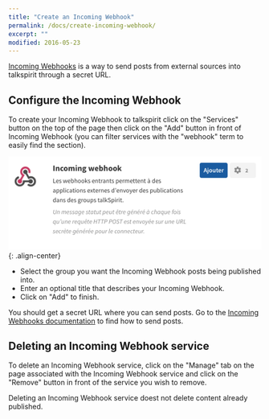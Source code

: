 ```yaml
---
title: "Create an Incoming Webhook"
permalink: /docs/create-incoming-webhook/
excerpt: ""
modified: 2016-05-23
---
```


[Incoming Webhooks][incoming-webhooks] is a way to send posts from external 
sources into talkspirit through a secret URL.

## Configure the Incoming Webhook

To create your Incoming Webhook to talkspirit click on the "Services" button on 
the top of the page then click on the "Add" button in front of Incoming Webhook
(you can filter services with the "webhook" term to easily find the section).

![](/img/docs/create-incoming-webhook.png){: .align-center}

* Select the group you want the Incoming Webhook posts being published into.
* Enter an optional title that describes your Incoming Webhook.
* Click on "Add" to finish.

You should get a secret URL where you can send posts. Go to the 
[Incoming Webhooks documentation][incoming-webhooks] to find how to send posts.

## Deleting an Incoming Webhook service

To delete an Incoming Webhook service, click on the "Manage" tab on the page 
associated with the Incoming Webhook service and click on the "Remove" button in 
front of the service you wish to remove.

Deleting an Incoming Webhook service doest not delete content already published.

[incoming-webhooks]: /docs/incoming-webhooks/
